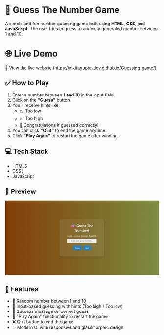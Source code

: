 # 🎯 Guess The Number Game

A simple and fun number guessing game built using **HTML**, **CSS**, and **JavaScript**. The user tries to guess a randomly generated number between 1 and 10.

# 🌐 Live Demo
🔗 View the live website (https://nikitagupta-dev.github.io/Guessing-game/)

## ✅ How to Play

1. Enter a number between **1 and 10** in the input field.
2. Click on the **"Guess"** button.
3. You'll receive hints like:
   - 📉 Too low
   - 📈 Too high
   - 🎉 Congratulations if guessed correctly!
4. You can click **"Quit"** to end the game anytime.
5. Click **"Play Again"** to restart the game after winning.
## 💻 Tech Stack

- HTML5
- CSS3
- JavaScript 

## 📸 Preview

![alt text](image.png)

## 🚀 Features

- 🎲 Random number between 1 and 10
- 🧠 Input-based guessing with hints (Too high / Too low)
- 🎉 Success message on correct guess
- 🔁 "Play Again" functionality to restart the game
- ❌ Quit button to end the game
- ✨ Modern UI with responsive and glassmorphic design
